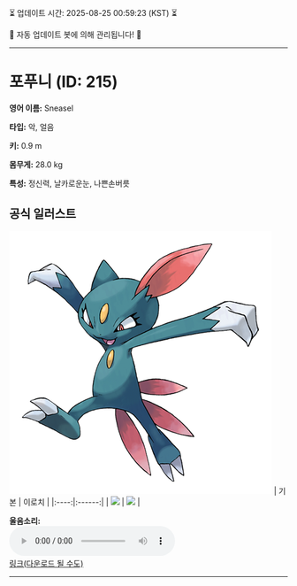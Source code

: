 
⏳ 업데이트 시간: 2025-08-25 00:59:23 (KST) ⏳

🤖 자동 업데이트 봇에 의해 관리됩니다! 🤖

---

# 포푸니 (ID: 215)
**영어 이름:** Sneasel

**타입:** 악, 얼음

**키:** 0.9 m

**몸무게:** 28.0 kg

**특성:** 정신력, 날카로운눈, 나쁜손버릇

## 공식 일러스트
![](https://raw.githubusercontent.com/PokeAPI/sprites/master/sprites/pokemon/other/official-artwork/215.png)
| 기본 | 이로치 |
|:----:|:------:|
| <img src="http://play.pokemonshowdown.com/sprites/ani/sneasel.gif" width="200"> | <img src="http://play.pokemonshowdown.com/sprites/ani-shiny/sneasel.gif" width="200"> |

**울음소리:**<br><audio controls src="https://raw.githubusercontent.com/PokeAPI/cries/main/cries/pokemon/latest/215.ogg"></audio><br> [링크(다운로드 될 수도)](https://raw.githubusercontent.com/PokeAPI/cries/main/cries/pokemon/latest/215.ogg)


---
